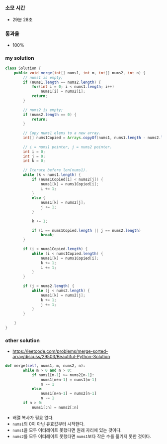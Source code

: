 ### 소모 시간
- 29분 28초

### 통과율
- 100%

### my solution
```java
class Solution {
    public void merge(int[] nums1, int m, int[] nums2, int n) {
        // nums1 is empty;
        if (nums1.length == nums2.length) {
            for(int i = 0; i < nums1.length; i++)
                nums1[i] = nums2[i];
            return;
        }
        
        // nums2 is empty;
        if (nums2.length == 0) {
            return;
        }
        
        // Copy nums1 elems to a new array.
        int[] nums1Copied = Arrays.copyOf(nums1, nums1.length - nums2.length);
        
        // i = nums1 pointer, j = nums2 pointer.
        int i = 0;
        int j = 0;
        int k = 0;
        
        // Iterate before len(nums1).
        while (k < nums1.length) {
            if (nums1Copied[i] < nums2[j]) {
                nums1[k] = nums1Copied[i];
                i += 1;
            }
            else {
                nums1[k] = nums2[j];
                j += 1;
            }
            
            k += 1;
            
            if (i == nums1Copied.length || j == nums2.length)
                break;
        }
        
        if (i < nums1Copied.length) {
            while (i < nums1Copied.length) {
                nums1[k] = nums1Copied[i];
                k += 1;
                i += 1;
            }
        }
        
        if (j < nums2.length) {
            while (j < nums2.length) {
                nums1[k] = nums2[j];
                k += 1;
                j += 1;
            }
        }
        
    }
}
```

### other solution
- https://leetcode.com/problems/merge-sorted-array/discuss/29503/Beautiful-Python-Solution
```python
def merge(self, nums1, m, nums2, n):
        while m > 0 and n > 0:
            if nums1[m-1] >= nums2[n-1]:
                nums1[m+n-1] = nums1[m-1]
                m -= 1
            else:
                nums1[m+n-1] = nums2[n-1]
                n -= 1
        if n > 0:
            nums1[:n] = nums2[:n]
```
- 배열 복사가 필요 없다.
- `nums1`의 0이 아닌 유효값부터 시작한다.
- `nums1`을 모두 이터레이트 못했다면 원래 자리에 있는 것이다.
- `nums2`를 모두 이터레이트 못했다면 `nums1`보다 작은 수를 옮기지 못한 것이다.
